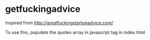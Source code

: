 # getfuckingadvice
inspired from http://greatfuckingstartupadvice.com/

To use this, populate the quotes array in javascript tag in index.html
